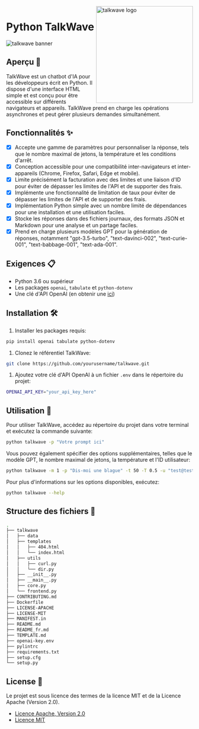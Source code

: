 <!-- markdownlint-disable MD033 MD041 -->

<img src="https://raw.githubusercontent.com/sebastienrousseau/vault/main/assets/talkwave/icon/ico-talkwave.svg" alt="talkwave logo" width="261" align="right" />

<!-- markdownlint-enable MD033 MD041 -->

# Python TalkWave

![talkwave banner](https://raw.githubusercontent.com/sebastienrousseau/vault/main/assets/talkwave/title/title-talkwave.svg)

## Aperçu 📖

TalkWave est un chatbot d'IA pour les développeurs écrit en Python. Il dispose d'une interface HTML simple et est conçu pour être accessible sur différents navigateurs et appareils. TalkWave prend en charge les opérations asynchrones et peut gérer plusieurs demandes simultanément.

## Fonctionnalités ✨

- [x] Accepte une gamme de paramètres pour personnaliser la réponse, tels que le nombre maximal de jetons, la température et les conditions d'arrêt.
- [x] Conception accessible pour une compatibilité inter-navigateurs et inter-appareils (Chrome, Firefox, Safari, Edge et mobile).
- [x] Limite précisément la facturation avec des limites et une liaison d'ID pour éviter de dépasser les limites de l'API et de supporter des frais.
- [x] Implémente une fonctionnalité de limitation de taux pour éviter de dépasser les limites de l'API et de supporter des frais.
- [x] Implémentation Python simple avec un nombre limité de dépendances pour une installation et une utilisation faciles.
- [x] Stocke les réponses dans des fichiers journaux, des formats JSON et Markdown pour une analyse et un partage faciles.
- [x] Prend en charge plusieurs modèles GPT pour la génération de réponses, notamment "gpt-3.5-turbo", "text-davinci-002", "text-curie-001", "text-babbage-001", "text-ada-001".

## Exigences 📋

- Python 3.6 ou supérieur
- Les packages `openai`, `tabulate` et `python-dotenv`
- Une clé d'API OpenAI (en obtenir une [ici](https://openai.com/))

## Installation 🛠

1. Installer les packages requis:

```bash
pip install openai tabulate python-dotenv
```

1. Clonez le référentiel TalkWave:

```bash
git clone https://github.com/yourusername/talkwave.git
```

1. Ajoutez votre clé d'API OpenAI à un fichier `.env` dans le répertoire du projet:

```bash
OPENAI_API_KEY="your_api_key_here"
```

## Utilisation 🚀

Pour utiliser TalkWave, accédez au répertoire du projet dans votre terminal et exécutez la commande suivante:

```bash
python talkwave -p "Votre prompt ici"
```

Vous pouvez également spécifier des options supplémentaires, telles que le modèle GPT, le nombre maximal de jetons, la température et l'ID utilisateur:

```bash
python talkwave -m 1 -p "Dis-moi une blague" -t 50 -T 0.5 -u "test@test.com" -r 5 -s "."
```

Pour plus d'informations sur les options disponibles, exécutez:

```bash
python talkwave --help
```

## Structure des fichiers 📁

```bash
.
├── talkwave
│   ├── data
│   ├── templates
│   │   ├── 404.html
│   │   └── index.html
│   ├── utils
│   │   ├── curl.py
│   │   └── dir.py
│   ├── __init__.py
│   ├── __main__.py
│   ├── core.py
│   └── frontend.py
├── CONTRIBUTING.md
├── Dockerfile
├── LICENSE-APACHE
├── LICENSE-MIT
├── MANIFEST.in
├── README.md
├── README_fr.md
├── TEMPLATE.md
├── openai-key.env
├── pylintrc
├── requirements.txt
├── setup.cfg
└── setup.py
```

## License 📜

Le projet est sous licence des termes de la licence MIT et de la Licence Apache (Version 2.0).

- [Licence Apache, Version 2.0](https://opensource.org/licenses/apache-2.0/)
- [Licence MIT](https://opensource.org/licenses/MIT)
